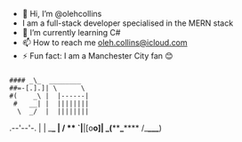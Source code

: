 - 👋 Hi, I’m @olehcollins
- I am a full-stack developer specialised in the MERN stack
- 🌱 I’m currently learning C#
- 📫 How to reach me oleh.collins@icloud.com
- ⚡ Fun fact: I am a Manchester City fan 😊

#####

    #### _\_  ________
    ##=-[.].]| \      \
    #(    _\ |  |------|
     #   __| |  ||||||||
      \  _/  |  ||||||||

.--'--'-. | | \_**\_ |
/ ** `|**|[o**o]|
\_(**\*\***\_**\*\*** /\_**\_\_\_**)

